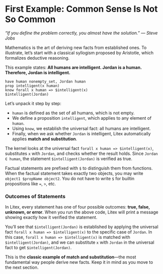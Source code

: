 # First Example: Common Sense Is Not So Common

_“If you define the problem correctly, you almost have the solution.”_
_— Steve Jobs_

Mathematics is the art of deriving new facts from established ones. To illustrate, let’s start with a classical syllogism proposed by Aristotle, which formalizes deductive reasoning.

This example states: **All humans are intelligent. Jordan is a human. Therefore, Jordan is intelligent.**

```litex
have human nonempty_set, Jordan human
prop intelligent(x human)
know forall x human => $intelligent(x)
$intelligent(Jordan)
```

Let’s unpack it step by step:

* `human` is defined as the set of all humans, which is not empty.
* We define a proposition `intelligent`, which applies to any element of `human`.
* Using `know`, we establish the universal fact: all humans are intelligent.
* Finally, when we ask whether `Jordan` is intelligent, Litex automatically applies **match and substitution**.

The kernel looks at the universal fact `forall x human => $intelligent(x)`, substitutes `x` with `Jordan`, and checks whether the result holds. Since `Jordan ∈ human`, the statement `$intelligent(Jordan)` is verified as true.

Factual statements are prefixed with `$` to distinguish them from functions. When the factual statement takes exactly two objects, you may write `object1 $propName object2`. You do not have to write `$` for builtin propositions like `=`, `>`, etc.

### Outcomes of Statements

In Litex, every statement has one of four possible outcomes: **true, false, unknown, or error**. When you run the above code, Litex will print a message showing exactly how it verified the statement. 

You’ll see that `$intelligent(Jordan)` is established by applying the universal fact `forall x human => $intelligent(x)` to the specific case of `Jordan`. In this case, `forall x human => $intelligent(x)` is matched with `$intelligent(Jordan)`, and we can substitute `x` with `Jordan` in the universal fact to get `$intelligent(Jordan)`.

This is the **classic example of match and substitution**—the most fundamental way people derive new facts. Keep it in mind as you move to the next section.